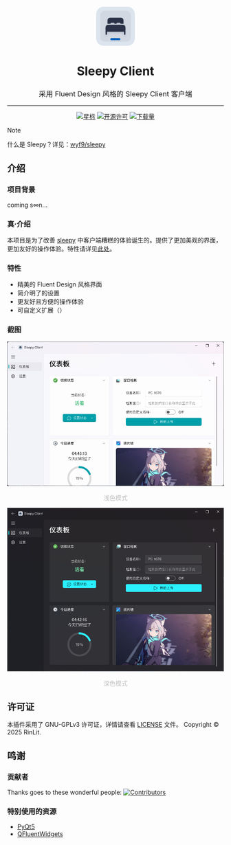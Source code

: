 <div align="center" style="text-align:center; padding-top: 20px;">
<img src="assets/images/favicon.png" alt="插件图标" width="18%" style="border-radius: 18%;">
<h1>Sleepy Client</h1>

<h3 style="font-weight: normal;">采用 Fluent Design 风格的 Sleepy Client 客户端</h3>

<hr>

[![星标](https://img.shields.io/github/stars/rinlit-233-shiroko/sleepy-client?style=for-the-badge&color=orange&label=星标)](https://github.com/rinlit-233-shiroko/sleepy-client)
[![开源许可](https://img.shields.io/badge/license-GPL3.0-darkcyan.svg?label=开源许可证&style=for-the-badge)](https://github.com/rinlit-233-shiroko/sleepy-client)
[![下载量](https://img.shields.io/github/downloads/rinlit-233-shiroko/sleepy-client/total.svg?label=下载量&color=green&style=for-the-badge)](https://github.com/rinlit-233-shiroko/sleepy-client)

</div>

> [!NOTE]
> 什么是 Sleepy？详见：[wyf9/sleepy](https://github.com/wyf9/sleepy)

## 介绍

### 项目背景
coming s∞n...

### 真·介绍
本项目是为了改善 [sleepy](https://github.com/wyf9/sleepy) 中客户端糟糕的体验诞生的。提供了更加美观的界面，更加友好的操作体验。特性请详见[此处](#特性)。

### 特性

- 精美的 Fluent Design 风格界面
- 简介明了的设置
- 更友好且方便的操作体验
- 可自定义扩展（）

### 截图
![截图1（亮色）](docs/images/light-1.png)
<center style="font-size:14px;color:#C0C0C0;">浅色模式</center> 

![截图2（暗色）](docs/images/dark-1.png)
<center style="font-size:14px;color:#C0C0C0;">深色模式</center>

## 许可证
本插件采用了 GNU-GPLv3 许可证，详情请查看 [LICENSE](LICENSE) 文件。
Copyright © 2025 RinLit.

## 鸣谢

### 贡献者
Thanks goes to these wonderful people:
[![Contributors](http://contrib.nn.ci/api?repo=Rinlit-233-shiroko/sleepy-client)](https://github.com/rinlit-233-shiroko/sleepy-client/graphs/contributors)

### 特别使用的资源

- [PyQt5](https://www.riverbankcomputing.com/static/Docs/PyQt5/)
- [QFluentWidgets](https://github.com/zhiyiYo/PyQt-Fluent-Widgets)